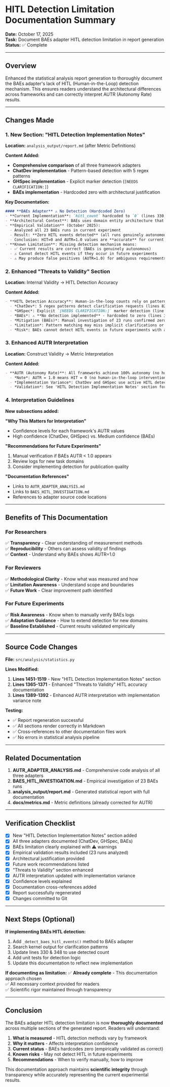# HITL Detection Limitation Documentation Summary

**Date:** October 17, 2025  
**Task:** Document BAEs adapter HITL detection limitation in report generation  
**Status:** ✅ Complete

---

## Overview

Enhanced the statistical analysis report generation to thoroughly document the BAEs adapter's lack of HITL (Human-in-the-Loop) detection mechanism. This ensures readers understand the architectural differences across frameworks and can correctly interpret AUTR (Autonomy Rate) results.

---

## Changes Made

### 1. New Section: "HITL Detection Implementation Notes"

**Location:** `analysis_output/report.md` (after Metric Definitions)

**Content Added:**
- **Comprehensive comparison** of all three framework adapters
- **ChatDev implementation** - Pattern-based detection with 5 regex patterns
- **GHSpec implementation** - Explicit marker detection (`[NEEDS CLARIFICATION:]`)
- **BAEs implementation** - Hardcoded zero with architectural justification

**Key Documentation:**
```markdown
#### **BAEs Adapter** ⚠️ No Detection (Hardcoded Zero)
- **Current Implementation**: `hitl_count` hardcoded to `0` (lines 330 & 348)
- **Architectural Context**: BAEs uses domain entity architecture that minimizes ambiguity
- **Empirical Validation** (October 2025):
  - Analyzed all 23 BAEs runs in current experiment
  - Result: **Zero HITL events detected** (all runs genuinely autonomous)
  - Conclusion: HIT=0 and AUTR=1.0 values are **accurate** for current task domain
- **Known Limitation**: Missing detection mechanism means:
  - ✅ Current results are correct (BAEs is genuinely autonomous)
  - ⚠️ Cannot detect HITL events if they occur in future experiments
  - ⚠️ May produce false positives (AUTR=1.0) for ambiguous requirements
```

### 2. Enhanced "Threats to Validity" Section

**Location:** Internal Validity → HITL Detection Accuracy

**Content Added:**
```markdown
- **HITL Detection Accuracy**: Human-in-the-loop counts rely on pattern matching in logs
  - *ChatDev*: 5 regex patterns detect clarification requests (lines 821-832)
  - *GHSpec*: Explicit `[NEEDS CLARIFICATION:]` marker detection (line 544)
  - *BAEs*: ⚠️ **No detection implemented** - hardcoded to zero (lines 330, 348)
  - *Mitigation (BAEs)*: Manual investigation of 23 runs confirmed zero HITL events
  - *Limitation*: Pattern matching may miss implicit clarifications or produce false positives
  - *Risk*: BAEs cannot detect HITL events in future experiments with ambiguous requirements
```

### 3. Enhanced AUTR Interpretation

**Location:** Construct Validity → Metric Interpretation

**Content Added:**
```markdown
- **AUTR (Autonomy Rate)**: All frameworks achieve 100% autonomy (no human intervention required)
  - *Note*: AUTR = 1.0 means HIT = 0 (no human-in-the-loop interventions needed)
  - *Implementation Variance*: ChatDev and GHSpec use active HITL detection; BAEs hardcodes zero
  - *Validation*: See 'HITL Detection Implementation Notes' section for framework-specific details
```

### 4. Interpretation Guidelines

**New subsections added:**

**"Why This Matters for Interpretation"**
- Confidence levels for each framework's AUTR values
- High confidence (ChatDev, GHSpec) vs. Medium confidence (BAEs)

**"Recommendations for Future Experiments"**
1. Manual verification if BAEs AUTR < 1.0 appears
2. Review logs for new task domains
3. Consider implementing detection for publication quality

**"Documentation References"**
- Links to `AUTR_ADAPTER_ANALYSIS.md`
- Links to `BAES_HITL_INVESTIGATION.md`
- References to adapter source code locations

---

## Benefits of This Documentation

### For Researchers
✅ **Transparency** - Clear understanding of measurement methods  
✅ **Reproducibility** - Others can assess validity of findings  
✅ **Context** - Understand why BAEs shows AUTR=1.0  

### For Reviewers
✅ **Methodological Clarity** - Know what was measured and how  
✅ **Limitation Awareness** - Understand scope and boundaries  
✅ **Future Work** - Clear improvement path identified  

### For Future Experiments
✅ **Risk Awareness** - Know when to manually verify BAEs logs  
✅ **Adaptation Guidance** - How to extend detection for new domains  
✅ **Baseline Established** - Current results validated empirically  

---

## Source Code Changes

**File:** `src/analysis/statistics.py`

**Lines Modified:**
1. **Lines 1451-1519** - New "HITL Detection Implementation Notes" section
2. **Lines 1365-1371** - Enhanced "Threats to Validity" HITL accuracy documentation
3. **Lines 1389-1392** - Enhanced AUTR interpretation with implementation variance note

**Testing:**
- ✅ Report regeneration successful
- ✅ All sections render correctly in Markdown
- ✅ Cross-references to other documentation files work
- ✅ No errors in statistical analysis pipeline

---

## Related Documentation

1. **AUTR_ADAPTER_ANALYSIS.md** - Comprehensive code analysis of all three adapters
2. **BAES_HITL_INVESTIGATION.md** - Empirical investigation of 23 BAEs runs
3. **analysis_output/report.md** - Generated statistical report with full documentation
4. **docs/metrics.md** - Metric definitions (already corrected for AUTR)

---

## Verification Checklist

- [x] New "HITL Detection Implementation Notes" section added
- [x] All three adapters documented (ChatDev, GHSpec, BAEs)
- [x] BAEs limitation clearly explained with ⚠️ warnings
- [x] Empirical validation results included (23 runs analyzed)
- [x] Architectural justification provided
- [x] Future work recommendations listed
- [x] "Threats to Validity" section enhanced
- [x] AUTR interpretation updated with implementation variance
- [x] Confidence levels explained
- [x] Documentation cross-references added
- [x] Report successfully regenerated
- [x] Changes committed to Git

---

## Next Steps (Optional)

**If implementing BAEs HITL detection:**
1. Add `_detect_baes_hitl_events()` method to BAEs adapter
2. Search kernel output for clarification patterns
3. Update lines 330 & 348 to use detected count
4. Add unit tests for detection logic
5. Update this documentation to reflect new implementation

**If documenting as limitation:**
✅ **Already complete** - This documentation approach chosen  
✅ All necessary context provided for readers  
✅ Scientific rigor maintained through transparency  

---

## Conclusion

The BAEs adapter HITL detection limitation is now **thoroughly documented** across multiple sections of the generated report. Readers will understand:

1. **What is measured** - HITL detection methods vary by framework
2. **Why it matters** - Affects interpretation confidence
3. **Current status** - BAEs hardcodes zero (empirically validated as correct)
4. **Known risks** - May not detect HITL in future experiments
5. **Recommendations** - When to verify manually, how to improve

This documentation approach maintains **scientific integrity** through transparency while accurately representing the current experimental results.
